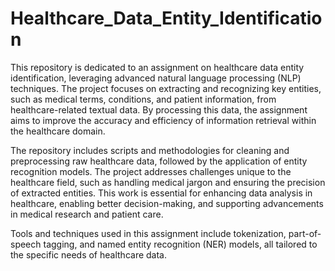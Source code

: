 # Healthcare_Data_Entity_Identification

This repository is dedicated to an assignment on healthcare data entity identification, leveraging advanced natural language processing (NLP) techniques. The project focuses on extracting and recognizing key entities, such as medical terms, conditions, and patient information, from healthcare-related textual data. By processing this data, the assignment aims to improve the accuracy and efficiency of information retrieval within the healthcare domain.

The repository includes scripts and methodologies for cleaning and preprocessing raw healthcare data, followed by the application of entity recognition models. The project addresses challenges unique to the healthcare field, such as handling medical jargon and ensuring the precision of extracted entities. This work is essential for enhancing data analysis in healthcare, enabling better decision-making, and supporting advancements in medical research and patient care.

Tools and techniques used in this assignment include tokenization, part-of-speech tagging, and named entity recognition (NER) models, all tailored to the specific needs of healthcare data.
